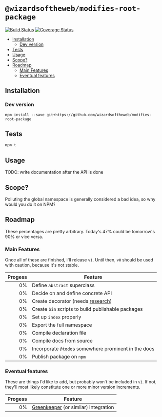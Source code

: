 # `@wizardsoftheweb/modifies-root-package`

[![Build Status](https://travis-ci.org/wizardsoftheweb/modifies-root-package.svg?branch=master)](https://travis-ci.org/wizardsoftheweb/modifies-package-root) [![Coverage Status](https://coveralls.io/repos/github/wizardsoftheweb/modifies-package-root/badge.svg?branch=master)](https://coveralls.io/github/wizardsoftheweb/modifies-package-root?branch=master)

<!-- MarkdownTOC -->

- [Installation](#installation)
    - [Dev version](#devversion)
- [Tests](#tests)
- [Usage](#usage)
- [Scope?](#scope)
- [Roadmap](#roadmap)
    - [Main Features](#mainfeatures)
    - [Eventual features](#eventualfeatures)

<!-- /MarkdownTOC -->


## Installation

<!--
```bash
npm install @wizardsoftheweb/modifies-root-package
```
-->

### Dev version

```
npm install --save git+https://github.com/wizardsoftheweb/modifies-root-package
```

## Tests

```bash
npm t
```

## Usage

TODO: write documentation after the API is done


## Scope?

Polluting the global namespace is generally considered a bad idea, so why would you do it on NPM?

## Roadmap

These percentages are pretty arbitrary. Today's 47% could be tomorrow's 90% or vice versa.

### Main Features

Once all of these are finished, I'll release `v1`. Until then, `v0` should be used with caution, because it's not stable.

| Progess | Feature |
| ------: | ------- |
|      0% | Define `abstract` superclass |
|      0% | Decide on and define concrete API |
|      0% | Create decorator (needs [research](https://www.typescriptlang.org/docs/handbook/decorators.html)) |
|      0% | Create `bin` scripts to build publishable packages |
|      0% | Set up `index` properly |
|      0% | Export the full namespace |
|      0% | Compile declaration file |
|      0% | Compile docs from source |
|      0% | Incorporate `@todo`s somewhere prominent in the docs |
|      0% | Publish package on `npm` |

### Eventual features

These are things I'd like to add, but probably won't be included in `v1`. If not, they'll most likely constitute one or more minor version increments.

| Progess | Feature |
| ------: | ------- |
|      0% | [Greenkeeper](https://greenkeeper.io/) (or similar) integration |
